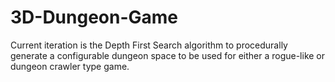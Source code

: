# 3D-Dungeon-Game
Current iteration is the Depth First Search algorithm to procedurally generate a configurable dungeon space to be used for either a rogue-like or dungeon crawler type game.
